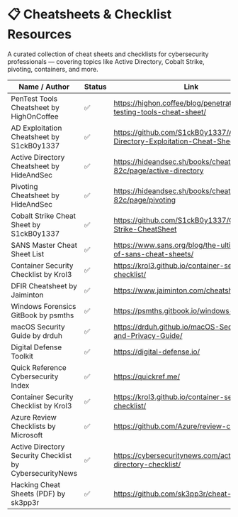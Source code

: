 # 📋 Cheatsheets & Checklist Resources

A curated collection of cheat sheets and checklists for cybersecurity professionals — covering topics like Active Directory, Cobalt Strike, pivoting, containers, and more.

| Name / Author                                      | Status | Link                                                                 |
|---------------------------------------------------|--------|----------------------------------------------------------------------|
| PenTest Tools Cheatsheet by HighOnCoffee          | ✅     | https://highon.coffee/blog/penetration-testing-tools-cheat-sheet/   |
| AD Exploitation Cheatsheet by S1ckB0y1337         | ✅     | https://github.com/S1ckB0y1337/Active-Directory-Exploitation-Cheat-Sheet |
| Active Directory Cheatsheet by HideAndSec         | ✅     | https://hideandsec.sh/books/cheatsheets-82c/page/active-directory   |
| Pivoting Cheatsheet by HideAndSec                 | ✅     | https://hideandsec.sh/books/cheatsheets-82c/page/pivoting           |
| Cobalt Strike Cheat Sheet by S1ckB0y1337          | ✅     | https://github.com/S1ckB0y1337/Cobalt-Strike-CheatSheet             |
| SANS Master Cheat Sheet List                      | ✅     | https://www.sans.org/blog/the-ultimate-list-of-sans-cheat-sheets/   |
| Container Security Checklist by Krol3             | ✅     | https://krol3.github.io/container-security-checklist/               |
| DFIR Cheatsheet by Jaiminton                | ✅     | https://www.jaiminton.com/cheatsheet/DFIR/#                         |
| Windows Forensics GitBook by psmths               | ✅     | https://psmths.gitbook.io/windows-forensics                          |
| macOS Security Guide by drduh                     | ✅     | https://drduh.github.io/macOS-Security-and-Privacy-Guide/            |
| Digital Defense Toolkit                           | ✅     | https://digital-defense.io/                                         |
| Quick Reference Cybersecurity Index               | ✅     | https://quickref.me/                                                |
| Container Security Checklist by Krol3         | ✅     | https://krol3.github.io/container-security-checklist/               |
| Azure Review Checklists by Microsoft | ✅ | https://github.com/Azure/review-checklists |
| Active Directory Security Checklist by CybersecurityNews | ✅ | https://cybersecuritynews.com/active-directory-checklist/ |
| Hacking Cheat Sheets (PDF) by sk3pp3r       | ✅     | https://github.com/sk3pp3r/cheat-sheet-pdf |
